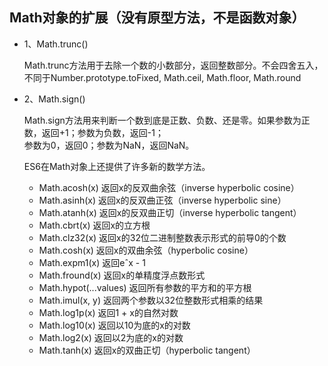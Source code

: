 ## Math对象的扩展（没有原型方法，不是函数对象）

* 1、Math.trunc()  

  Math.trunc方法用于去除一个数的小数部分，返回整数部分。不会四舍五入，不同于Number.prototype.toFixed, 
  Math.ceil, Math.floor, Math.round

* 2、Math.sign()  

  Math.sign方法用来判断一个数到底是正数、负数、还是零。如果参数为正数，返回+1；参数为负数，返回-1；  
  参数为0，返回0；参数为NaN，返回NaN。  
  
  ES6在Math对象上还提供了许多新的数学方法。  

  - Math.acosh(x) 返回x的反双曲余弦（inverse hyperbolic cosine）
  - Math.asinh(x) 返回x的反双曲正弦（inverse hyperbolic sine）
  - Math.atanh(x) 返回x的反双曲正切（inverse hyperbolic tangent）
  - Math.cbrt(x) 返回x的立方根
  - Math.clz32(x) 返回x的32位二进制整数表示形式的前导0的个数
  - Math.cosh(x) 返回x的双曲余弦（hyperbolic cosine）
  - Math.expm1(x) 返回eˆx - 1
  - Math.fround(x) 返回x的单精度浮点数形式
  - Math.hypot(...values) 返回所有参数的平方和的平方根
  - Math.imul(x, y) 返回两个参数以32位整数形式相乘的结果
  - Math.log1p(x) 返回1 + x的自然对数
  - Math.log10(x) 返回以10为底的x的对数
  - Math.log2(x) 返回以2为底的x的对数
  - Math.tanh(x) 返回x的双曲正切（hyperbolic tangent）
